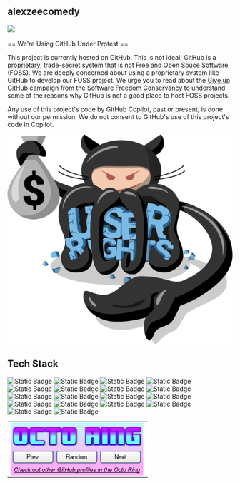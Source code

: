 ## alexzeecomedy

![](https://komarev.com/ghpvc/?username=alexzeecomedy&style=for-the-badge)

== We're Using GitHub Under Protest ==

This project is currently hosted on GitHub. This is not ideal; GitHub is a
proprietary, trade-secret system that is not Free and Open Souce Software
(FOSS). We are deeply concerned about using a proprietary system like GitHub
to develop our FOSS project. We urge you to read about the
[Give up GitHub](https://GiveUpGitHub.org) campaign from
[the Software Freedom Conservancy](https://sfconservancy.org) to understand
some of the reasons why GitHub is not a good place to host FOSS projects.

Any use of this project's code by GitHub Copilot, past or present, is done
without our permission. We do not consent to GitHub's use of this project's
code in Copilot.

![Logo of the GiveUpGitHub campaign](/assets/GiveUpGitHub.png)

## Tech Stack

![Static Badge](https://img.shields.io/badge/fedora-workstation-%2351A2DA?style=for-the-badge&logo=fedora&logoColor=%23fff)
![Static Badge](https://img.shields.io/badge/davinciresolve-studio-%23233A51?style=for-the-badge&logo=davinciresolve&logoColor=%23fff) ![Static Badge](https://img.shields.io/badge/brave-%23FB542B?style=for-the-badge&logo=brave&logoColor=%23fff) ![Static Badge](https://img.shields.io/badge/mullvad-vpn-%23294D73?style=for-the-badge&logo=mullvad&logoColor=%23fff) ![Static Badge](https://img.shields.io/badge/a7R-IV-%23FFFFFF?style=for-the-badge&logo=sony&logoColor=%23fff) ![Static Badge](https://img.shields.io/badge/inkscape-%23000000?style=for-the-badge&logo=inkscape&logoColor=%23fff) ![Static Badge](https://img.shields.io/badge/vscodium-%232F80ED?style=for-the-badge&logo=vscodium&logoColor=%23fff) ![Static Badge](https://img.shields.io/badge/apple-iphone-%23000000?style=for-the-badge&logo=apple&logoColor=%23fff) ![Static Badge](https://img.shields.io/badge/bitwarden-%23175DDC?style=for-the-badge&logo=bitwarden&logoColor=%23fff) ![Static Badge](https://img.shields.io/badge/qbittorrent-%232F67BA?style=for-the-badge&logo=qbittorrent&logoColor=%23fff) ![Static Badge](https://img.shields.io/badge/joplin-%231071D3?style=for-the-badge&logo=joplin&logoColor=%23fff) ![Static Badge](https://img.shields.io/badge/obs-studio-%23302E31?style=for-the-badge&logo=obsstudio&logoColor=%23fff) ![Static Badge](https://img.shields.io/badge/gimp-%238C8073?style=for-the-badge&logo=gimp&logoColor=%23fff) ![Static Badge](https://img.shields.io/badge/github-pages-%23181717?style=for-the-badge&logo=github&logoColor=%23fff) ![Static Badge](https://img.shields.io/badge/git-%23F05032?style=for-the-badge&logo=git&logoColor=%23fff) ![Static Badge](https://img.shields.io/badge/youtube-%23FF0000?style=for-the-badge&logo=youtube&logoColor=%23fff) ![Static Badge](https://img.shields.io/badge/gnome-%234A86CF?style=for-the-badge&logo=gnome&logoColor=%23fff) ![Static Badge](https://img.shields.io/badge/ublock-origin-%23800000?style=for-the-badge&logo=ublockorigin&logoColor=%23fff)

<table><tbody><tr><td><a href="https://octo-ring.com/"><img src="/assets/top.png" width="99%" alt="Octo Ring logo" align="top"></a><br><a href="https://octo-ring.com/p/alexzeecomedy/prev"><img src="/assets/prev.png" width="33%" alt="previous" align="top" title="previous profile"></a><a href="https://octo-ring.com/p/alexzeecomedy/random"><img src="/assets/random.png" width="33%" alt="random" align="top" title="random profile"></a><a href="https://octo-ring.com/p/alexzeecomedy/next"><img src="/assets/next.png" width="33%" alt="next" align="top" title="next profile"></a><br><a href="https://octo-ring.com/"><img src="/assets/bottom.png" width="99%" alt="check out other GitHub profiles in the Octo Ring" align="top"></a></td></tr></tbody></table>

<!--
**alexzeecomedy/alexzeecomedy** is a ✨ _special_ ✨ repository because its `README.md` (this file) appears on your GitHub profile.

Here are some ideas to get you started:

- 🔭 I’m currently working on ...
- 🌱 I’m currently learning ...
- 👯 I’m looking to collaborate on ...
- 🤔 I’m looking for help with ...
- 💬 Ask me about ...
- 📫 How to reach me: ...
- 😄 Pronouns: ...
- ⚡ Fun fact: ...
-->
